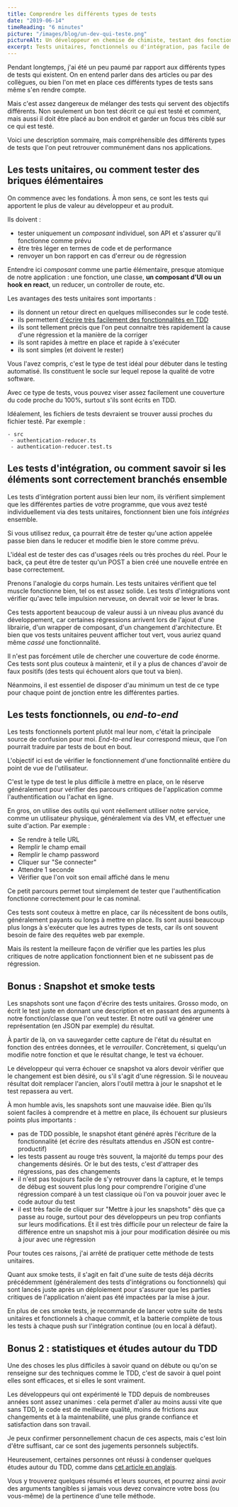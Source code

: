 ```yaml
---
title: Comprendre les différents types de tests
date: "2019-06-14"
timeReading: "6 minutes"
picture: "/images/blog/un-dev-qui-teste.png"
pictureAlt: Un développeur en chemise de chimiste, testant des fonctions dans des tubes en verre. Illustration [Mickaël Merley](https://mickaelmerley.com/)
excerpt: Tests unitaires, fonctionnels ou d'intégration, pas facile de s'y retrouver. Voici l'essentiel à savoir pour bien comprendre la différence entre ces types de tests
---
```


Pendant longtemps, j'ai été un peu paumé par rapport aux différents types de tests qui existent. On en entend parler dans des articles ou par des collègues, ou bien l'on met en place ces différents types de tests sans même s'en rendre compte.

Mais c'est assez dangereux de mélanger des tests qui servent des objectifs différents. Non seulement un bon test décrit ce qui est testé et comment, mais aussi il doit être placé au bon endroit et garder un focus très ciblé sur ce qui est testé.

Voici une description sommaire, mais compréhensible des différents types de tests que l'on peut retrouver communément dans nos applications.

## Les tests unitaires, ou comment tester des briques élémentaires

On commence avec les fondations. À mon sens, ce sont les tests qui apportent le plus de valeur au développeur et au produit.

Ils doivent :

- tester uniquement un _composant_ individuel, son API et s'assurer qu'il fonctionne comme prévu
- être très léger en termes de code et de performance
- renvoyer un bon rapport en cas d'erreur ou de régression

Entendre ici _composant_ comme une partie élémentaire, presque atomique de notre application : une fonction, une classe, **un composant d'UI ou un hook en react**, un reducer, un controller de route, etc.

Les avantages des tests unitaires sont importants :

- ils donnent un retour direct en quelques millisecondes sur le code testé.
- ils permettent [d'écrire très facilement des fonctionnalités en TDD](https://medium.com/javascript-scene/tdd-changed-my-life-5af0ce099f80)
- ils sont tellement précis que l'on peut connaitre très rapidement la cause d'une régression et la manière de la corriger
- ils sont rapides à mettre en place et rapide à s'exécuter
- ils sont simples (et doivent le rester)

Vous l'avez compris, c'est le type de test idéal pour débuter dans le testing automatisé. Ils constituent le socle sur lequel repose la qualité de votre software.

Avec ce type de tests, vous pouvez viser assez facilement une couverture du code proche du 100%, surtout s'ils sont écrits en TDD.

Idéalement, les fichiers de tests devraient se trouver aussi proches du fichier testé. Par exemple :

```
- src
 - authentication-reducer.ts
 - authentication-reducer.test.ts
```

## Les tests d'intégration, ou comment savoir si les éléments sont correctement branchés ensemble

Les tests d'intégration portent aussi bien leur nom, ils vérifient simplement que les différentes parties de votre programme, que vous avez testé individuellement via des tests unitaires, fonctionnent bien une fois _intégrées_ ensemble.

Si vous utilisez redux, ça pourrait être de tester qu'une action appelée passe bien dans le reducer et modifie bien le store comme prévu.

L'idéal est de tester des cas d'usages réels ou très proches du réel. Pour le back, ça peut être de tester qu'un POST a bien créé une nouvelle entrée en base correctement.

Prenons l'analogie du corps humain. Les tests unitaires vérifient que tel muscle fonctionne bien, tel os est assez solide. Les tests d'intégrations vont vérifier qu'avec telle impulsion nerveuse, on devrait voir se lever le bras.

Ces tests apportent beaucoup de valeur aussi à un niveau plus avancé du développement, car certaines régressions arrivent lors de l'ajout d'une librairie, d'un wrapper de composant, d'un changement d'architecture. Et bien que vos tests unitaires peuvent afficher tout vert, vous auriez quand même _cassé_ une fonctionnalité.

Il n'est pas forcément utile de chercher une couverture de code énorme. Ces tests sont plus couteux à maintenir, et il y a plus de chances d'avoir de faux positifs (des tests qui échouent alors que tout va bien).

Néanmoins, il est essentiel de disposer d'au minimum un test de ce type pour chaque point de jonction entre les différentes parties.

## Les tests fonctionnels, ou _end-to-end_

Les tests fonctionnels portent plutôt mal leur nom, c'était la principale source de confusion pour moi. _End-to-end_ leur correspond mieux, que l'on pourrait traduire par tests de bout en bout.

L'objectif ici est de vérifier le fonctionnement d'une fonctionnalité entière du point de vue de l'utilisateur.

C'est le type de test le plus difficile à mettre en place, on le réserve généralement pour vérifier des parcours critiques de l'application comme l'authentification ou l'achat en ligne.

En gros, on utilise des outils qui vont réellement utiliser notre service, comme un utilisateur physique, généralement via des VM, et effectuer une suite d'action. Par exemple :

- Se rendre à telle URL
- Remplir le champ email
- Remplir le champ password
- Cliquer sur "Se connecter"
- Attendre 1 seconde
- Vérifier que l'on voit son email affiché dans le menu

Ce petit parcours permet tout simplement de tester que l'authentification fonctionne correctement pour le cas nominal.

Ces tests sont couteux à mettre en place, car ils nécessitent de bons outils, généralement payants ou longs à mettre en place. Ils sont aussi beaucoup plus longs à s'exécuter que les autres types de tests, car ils ont souvent besoin de faire des requêtes web par exemple.

Mais ils restent la meilleure façon de vérifier que les parties les plus critiques de notre application fonctionnent bien et ne subissent pas de régression.

## Bonus : Snapshot et smoke tests

Les snapshots sont une façon d'écrire des tests unitaires. Grosso modo, on écrit le test juste en donnant une description et en passant des arguments à notre fonction/classe que l'on veut tester. Et notre outil va générer une représentation (en JSON par exemple) du résultat.

À partir de là, on va sauvegarder cette capture de l'état du résultat en fonction des entrées données, et le _verrouiller_. Concrètement, si quelqu'un modifie notre fonction et que le résultat change, le test va échouer.

Le développeur qui verra échouer ce snapshot va alors devoir vérifier que le changement est bien désiré, ou s'il s'agit d'une régression. Si le nouveau résultat doit remplacer l'ancien, alors l'outil mettra à jour le snapshot et le test repassera au vert.

À mon humble avis, les snapshots sont une mauvaise idée. Bien qu'ils soient faciles à comprendre et à mettre en place, ils échouent sur plusieurs points plus importants :

- pas de TDD possible, le snapshot étant généré après l'écriture de la fonctionnalité (et écrire des résultats attendus en JSON est contre-productif)
- les tests passent au rouge très souvent, la majorité du temps pour des changements désirés. Or le but des tests, c'est d'attraper des régressions, pas des changements
- il n'est pas toujours facile de s'y retrouver dans la capture, et le temps de débug est souvent plus long pour comprendre l'origine d'une régression comparé à un test classique où l'on va pouvoir jouer avec le code autour du test
- il est très facile de cliquer sur "Mettre à jour les snapshots" dès que ça passe au rouge, surtout pour des développeurs un peu trop confiants sur leurs modifications. Et il est très difficile pour un relecteur de faire la différence entre un snapshot mis à jour pour modification désirée ou mis à jour avec une régression

Pour toutes ces raisons, j'ai arrêté de pratiquer cette méthode de tests unitaires.

Quant aux smoke tests, il s'agit en fait d'une suite de tests déjà décrits précédemment (généralement des tests d'intégrations ou fonctionnels) qui sont lancés juste après un déploiement pour s'assurer que les parties critiques de l'application n'aient pas été impactées par la mise à jour.

En plus de ces smoke tests, je recommande de lancer votre suite de tests unitaires et fonctionnels à chaque commit, et la batterie complète de tous les tests à chaque push sur l'intégration continue (ou en local à défaut).

## Bonus 2 : statistiques et études autour du TDD

Une des choses les plus difficiles à savoir quand on débute ou qu'on se renseigne sur des techniques comme le TDD, c'est de savoir à quel point elles sont efficaces, et si elles le sont vraiment.

Les développeurs qui ont expérimenté le TDD depuis de nombreuses années sont assez unanimes : cela permet d'aller au moins aussi vite que sans TDD, le code est de meilleure qualité, moins de frictions aux changements et à la maintenabilité, une plus grande confiance et satisfaction dans son travail.

Je peux confirmer personnellement chacun de ces aspects, mais c'est loin d'être suffisant, car ce sont des jugements personnels subjectifs.

Heureusement, certaines personnes ont réussi à condenser quelques études autour du TDD, comme dans [cet article en anglais](https://theqalead.com/general/statistics-studies-benefits-test-driven-development/).

Vous y trouverez quelques résumés et leurs sources, et pourrez ainsi avoir des arguments tangibles si jamais vous devez convaincre votre boss (ou vous-même) de la pertinence d'une telle méthode.

